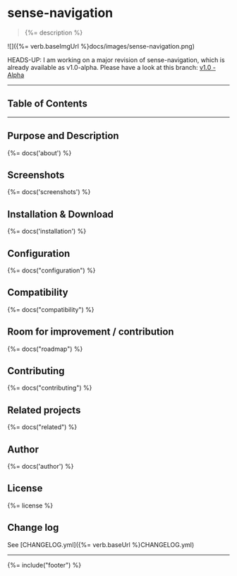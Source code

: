 # sense-navigation
> {%= description %}

![]({%= verb.baseImgUrl %}docs/images/sense-navigation.png)

HEADS-UP:
I am working on a major revision of sense-navigation, which is already available as v1.0-alpha.
Please have a look at this branch: [v1.0 - Alpha](https://github.com/stefanwalther/sense-navigation/tree/v1.0)

---
## Table of Contents

<!-- toc -->

---

## Purpose and Description
{%= docs('about') %}

## Screenshots
{%= docs('screenshots') %}

## Installation & Download
{%= docs('installation') %}

## Configuration
{%= docs("configuration") %}

## Compatibility
{%= docs("compatibility") %}

## Room for improvement / contribution
{%= docs("roadmap") %}

## Contributing
{%= docs("contributing") %}

## Related projects
{%= docs("related") %}

## Author
{%= docs('author') %}

## License
{%= license %}

## Change log
See [CHANGELOG.yml]({%= verb.baseUrl %}CHANGELOG.yml)  

***

{%= include("footer") %}
